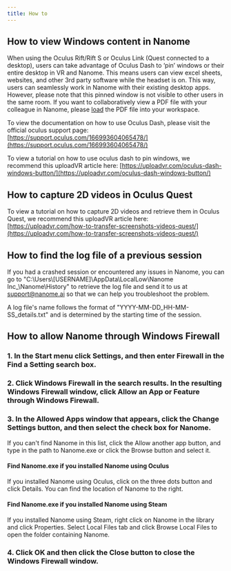 ```yaml
---
title: How to
---
```


## How to view Windows content in Nanome

<vimg src="howto-page/WindowsContent.gif" />

When using the Oculus Rift/Rift S or Oculus Link (Quest connected to a desktop), users can take advantage of Oculus Dash to ‘pin’ windows or their entire desktop in VR and Nanome. This means users can view excel sheets, websites, and other 3rd party software while the headset is on. This way, users can seamlessly work in Nanome with their existing desktop apps. However, please note that this pinned window is not visible to other users in the same room. If you want to collaboratively view a PDF file with your colleague in Nanome, please [load](https://docs.nanome.ai/navigation/menus.html#load) the PDF file into your workspace.

To view the documentation on how to use Oculus Dash, please visit the official oculus support page: [https://support.oculus.com/166993604065478/](https://support.oculus.com/166993604065478/)

To view a tutorial on how to use oculus dash to pin windows, we recommend this uploadVR article here: [https://uploadvr.com/oculus-dash-windows-button/](https://uploadvr.com/oculus-dash-windows-button/)

## How to capture 2D videos in Oculus Quest

To view a tutorial on how to capture 2D videos and retrieve them in Oculus Quest, we recommend this uploadVR article here: [https://uploadvr.com/how-to-transfer-screenshots-videos-quest/](https://uploadvr.com/how-to-transfer-screenshots-videos-quest/)

## How to find the log file of a previous session

<vimg src="howto-page/LogFile.png" />

If you had a crashed session or encountered any issues in Nanome, you can go to "C:\Users\\[USERNAME]\AppData\LocalLow\Nanome Inc\_\Nanome\History" to retrieve the log file and send it to us at support@nanome.ai so that we can help you troubleshoot the problem.

A log file's name follows the format of "YYYY-MM-DD_HH-MM-SS_details.txt" and is determined by the starting time of the session.

## How to allow Nanome through Windows Firewall

### 1. In the Start menu click Settings, and then enter Firewall in the Find a Setting search box.

### 2. Click Windows Firewall in the search results. In the resulting Windows Firewall window, click Allow an App or Feature through Windows Firewall.

<vimg src="howto-page/Firewall1.png" />

### 3. In the Allowed Apps window that appears, click the Change Settings button, and then select the check box for Nanome.

<vimg src="howto-page/Firewall2.png" />

If you can't find Nanome in this list, click the Allow another app button, and type in the path to Nanome.exe or click the Browse button and select it.
<vimg src="howto-page/Firewall3.png" />

#### Find Nanome.exe if you installed Nanome using Oculus

<vimg src="howto-page/Path_Oculus0.png" />
<vimg src="howto-page/Path_Oculus1.png" />
If you installed Nanome using Oculus, click on the three dots button and click Details. You can find the location of Nanome to the right.

#### Find Nanome.exe if you installed Nanome using Steam

<vimg src="howto-page/Path_Steam0.png" />
<vimg src="howto-page/Path_Steam1.png" />
If you installed Nanome using Steam, right click on Nanome in the library and click Properties. Select Local Files tab and click Browse Local Files to open the folder containing Nanome.

### 4. Click OK and then click the Close button to close the Windows Firewall window.

<!--
## How to load molecules or workspace



## How to save my molecules or workspace

## How to change the display of the molecule

## How to view a Density Map

## How to change the Density Map Configuration

## How to play a trajectory

## How to view docked results

## How to focus on a binding site

## How to build a small molecule

## How to build an animation via frame duplication

## How to measure distances

## How to rotate a bond with measurements

## How to do advanced selection

## How to mutate a residue

## How to align structures through the RMSD plugin

## How to hide the environment

## How to export an image or file

## How to request presenter

## How to change the audio settings

## How to change your name

## How to teleport

## How to build/modify a macro -->
